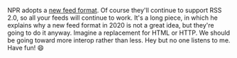 NPR adopts a <a href="https://npr.codes/npr-now-supports-json-feed-1c8af29d0ce7">new feed format</a>. Of course they'll continue to support RSS 2.0, so all your feeds will continue to work. It's a long piece, in which he explains why a new feed format in 2020 is not a great idea, but they're going to do it anyway. Imagine a replacement for HTML or HTTP. We should be going toward more interop rather than less. Hey but no one listens to me. Have fun! :smile:
